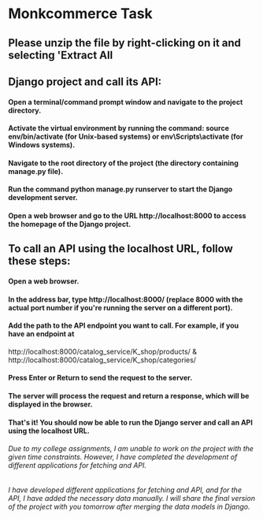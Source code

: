 # Monkcommerce Task

## Please unzip the file by right-clicking on it and selecting 'Extract All

## Django project and call its API:

#### Open a terminal/command prompt window and navigate to the project directory.

#### Activate the virtual environment by running the command: source env/bin/activate (for Unix-based systems) or env\Scripts\activate (for Windows systems).

#### Navigate to the root directory of the project (the directory containing manage.py file).

#### Run the command python manage.py runserver to start the Django development server.

#### Open a web browser and go to the URL http://localhost:8000 to access the homepage of the Django project.


## To call an API using the localhost URL, follow these steps:

#### Open a web browser.

#### In the address bar, type http://localhost:8000/ (replace 8000 with the actual port number if you're running the server on a different port).

#### Add the path to the API endpoint you want to call. For example, if you have an endpoint at 
http://localhost:8000/catalog_service/K_shop/products/ & http://localhost:8000/catalog_service/K_shop/categories/

#### Press Enter or Return to send the request to the server.

#### The server will process the request and return a response, which will be displayed in the browser.

#### That's it! You should now be able to run the Django server and call an API using the localhost URL.

###### Due to my college assignments, I am unable to work on the project with the given time constraints. However, I have completed the development of different applications for fetching and API.

###### I have developed different applications for fetching and API, and for the API, I have added the necessary data manually. I will share the final version of the project with you tomorrow after merging the data models in Django.
